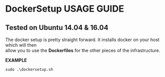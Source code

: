 # **DockerSetup USAGE GUIDE**  

## **Tested on Ubuntu 14.04 & 16.04**

The docker setup is pretty straight forward.  It installs docker on your host which will then  
allow you to use the **Dockerfiles** for the other pieces of the infrastructure.

**EXAMPLE**

``` 
sudo .\dockersetup.sh
```

